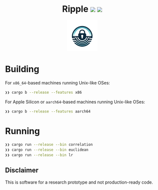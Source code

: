<h1 align="center">Ripple
  <a href="https://github.com/NillionNetwork/ripple/actions/workflows/ci-build.yml"><img src="https://github.com/NillionNetwork/ripple/workflows/ci-build/badge.svg"></a>
  <a href="https://github.com/NillionNetwork/ripple/blob/main/LICENSE"><img src="https://img.shields.io/badge/license-MIT-blue.svg"></a>

</h1>
<p align="center">
  <img src="./assets/ripple.png" height="20%" width="20%">
</p>

# Building

For `x86_64`-based machines running Unix-like OSes:
```bash
❯❯ cargo b --release --features x86
```

For Apple Silicon or `aarch64`-based machines running Unix-like OSes:
```bash
❯❯ cargo b --release --features aarch64
```

# Running

```bash
❯❯ cargo run --release --bin correlation
❯❯ cargo run --release --bin euclidean
❯❯ cargo run --release --bin lr
```

## Disclaimer
This is software for a research prototype and not production-ready code.
